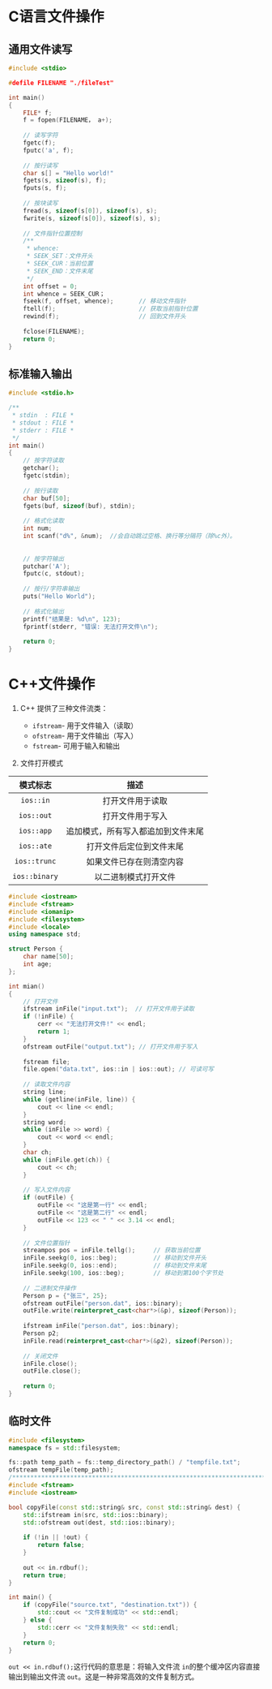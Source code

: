 # C语言文件操作

## 通用文件读写

```c
#include <stdio>

#defile FILENAME "./fileTest"

int main() 
{
    FILE* f;
    f = fopen(FILENAME， a+);
    
    // 读写字符
    fgetc(f);
    fputc('a', f);
    
    // 按行读写
    char s[] = "Hello world!"
    fgets(s, sizeof(s), f);
    fputs(s, f);
    
    // 按块读写
    fread(s, sizeof(s[0]), sizeof(s), s);
    fwrite(s, sizeof(s[0]), sizeof(s), s);
    
    // 文件指针位置控制
    /**
     * whence: 
     * SEEK_SET：文件开头
	 * SEEK_CUR：当前位置
	 * SEEK_END：文件末尾
     */
    int offset = 0;
    int whence = SEEK_CUR；
    fseek(f, offset, whence); 		// 移动文件指针
    ftell(f); 						// 获取当前指针位置
    rewind(f); 						// 回到文件开头
    
    fclose(FILENAME);
    return 0;
}
```

## 标准输入输出

```c
#include <stdio.h>

/**
 * stdin  : FILE *
 * stdout : FILE *
 * stderr : FILE *
 */
int main() 
{
    // 按字符读取
    getchar();
    fgetc(stdin);           
    
    // 按行读取
    char buf[50];
	fgets(buf, sizeof(buf), stdin);
    
    // 格式化读取
    int num;
    int scanf("d%", &num);	//会自动跳过空格、换行等分隔符（除%c外）。
    
    
    // 按字符输出
    putchar('A');
    fputc(c, stdout);
    
    // 按行/字符串输出
    puts("Hello World");
    
	// 格式化输出
    printf("结果是: %d\n", 123);
    fprintf(stderr, "错误: 无法打开文件\n");
    
    return 0;
}
```

# C++文件操作

1. C++ 提供了三种文件流类：

   - `ifstream`- 用于文件输入（读取）
   - `ofstream`- 用于文件输出（写入）
   - `fstream`- 可用于输入和输出

2. 文件打开模式

|   模式标志    |                描述                |
| :-----------: | :--------------------------------: |
|   `ios::in`   |          打开文件用于读取          |
|  `ios::out`   |          打开文件用于写入          |
|  `ios::app`   | 追加模式，所有写入都追加到文件末尾 |
|  `ios::ate`   |      打开文件后定位到文件末尾      |
| `ios::trunc`  |      如果文件已存在则清空内容      |
| `ios::binary` |        以二进制模式打开文件        |

```cpp
#include <iostream>
#include <fstream>
#include <iomanip>
#include <filesystem>
#include <locale>
using namespace std;

struct Person {
    char name[50];
    int age;
};

int mian() 
{
    // 打开文件
    ifstream inFile("input.txt");  // 打开文件用于读取
    if (!inFile) {
        cerr << "无法打开文件!" << endl;
        return 1;
    }
	ofstream outFile("output.txt"); // 打开文件用于写入
    
    fstream file;
	file.open("data.txt", ios::in | ios::out); // 可读可写
    
    // 读取文件内容
    string line;
    while (getline(inFile, line)) {
    	cout << line << endl;
    }
	string word;
    while (inFile >> word) {
        cout << word << endl;
    }
    char ch;
    while (inFile.get(ch)) {
        cout << ch;
    }
    
    // 写入文件内容
    if (outFile) {
        outFile << "这是第一行" << endl;
        outFile << "这是第二行" << endl;
        outFile << 123 << " " << 3.14 << endl;
    }
    
    // 文件位置指针
    streampos pos = inFile.tellg();		// 获取当前位置
    inFile.seekg(0, ios::beg);			// 移动到文件开头
    inFile.seekg(0, ios::end);			// 移动到文件末尾
    inFile.seekg(100, ios::beg);		// 移动到第100个字节处
    
    // 二进制文件操作
    Person p = {"张三", 25};
    ofstream outFile("person.dat", ios::binary);
    outFile.write(reinterpret_cast<char*>(&p), sizeof(Person));
    
    ifstream inFile("person.dat", ios::binary);
    Person p2;
    inFile.read(reinterpret_cast<char*>(&p2), sizeof(Person));
    
    // 关闭文件
    inFile.close();
	outFile.close();    
    
	return 0;
}
```

## 临时文件

```cpp
#include <filesystem>
namespace fs = std::filesystem;

fs::path temp_path = fs::temp_directory_path() / "tempfile.txt";
ofstream tempFile(temp_path);
/*************************************************************************************************/
#include <fstream>
#include <iostream>

bool copyFile(const std::string& src, const std::string& dest) {
    std::ifstream in(src, std::ios::binary);
    std::ofstream out(dest, std::ios::binary);
    
    if (!in || !out) {
        return false;
    }
    
    out << in.rdbuf();
    return true;
}

int main() {
    if (copyFile("source.txt", "destination.txt")) {
        std::cout << "文件复制成功" << std::endl;
    } else {
        std::cerr << "文件复制失败" << std::endl;
    }
    return 0;
}
```

`out << in.rdbuf();`这行代码的意思是：将输入文件流 `in`的整个缓冲区内容直接输出到输出文件流 `out`。这是一种非常高效的文件复制方式。
